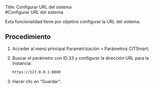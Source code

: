 Title: Configurar URL del sistema  
#Configurar URL del sistema  

Esta funcionalidad tiene por objetivo configurar la URL del sistema.  

Procedimiento  
--------

1. Acceder al menú principal Parametrización > Parámetros CITSmart;  
2. Buscar el parámetro con ID 33 y configurar la dirección URL para la instancia:
    ``` sh
    https://127.0.0.1:8080
	```

3. Hacer clic en "Guardar".
